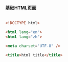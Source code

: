 #### 基础HTML页面

```html

<!DOCTYPE html>

<html lang="en">
<html lang="zh"> 

<meta charset="UTF-8" />

<title>html title</title>

```
